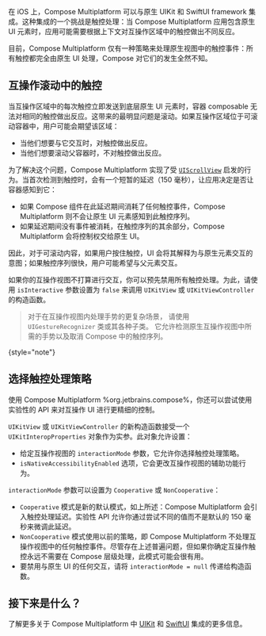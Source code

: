 [//]: # (title: 在 iOS 上通过互操作处理触控事件)

在 iOS 上，Compose Multiplatform 可以与原生 UIKit 和 SwiftUI framework 集成。这种集成的一个挑战是触控处理：当 Compose Multiplatform 应用包含原生 UI 元素时，应用可能需要根据上下文对互操作区域中的触控做出不同反应。

目前，Compose Multiplatform 仅有一种策略来处理原生视图中的触控事件：所有触控都完全由原生 UI 处理，Compose 对它们的发生全然不知。

## 互操作滚动中的触控

当互操作区域中的每次触控立即发送到底层原生 UI 元素时，容器 composable 无法对相同的触控做出反应。这带来的最明显问题是滚动。如果互操作区域位于可滚动容器中，用户可能会期望该区域：

*   当他们想要与它交互时，对触控做出反应。
*   当他们想要滚动父容器时，不对触控做出反应。

为了解决这个问题，Compose Multiplatform 实现了受 [`UIScrollView`](https://developer.apple.com/documentation/uikit/uiscrollview) 启发的行为。当首次检测到触控时，会有一个短暂的延迟（150 毫秒），让应用决定是否让容器感知到它：

*   如果 Compose 组件在此延迟期间消耗了任何触控事件，Compose Multiplatform 则不会让原生 UI 元素感知到此触控序列。
*   如果延迟期间没有事件被消耗，在触控序列的其余部分，Compose Multiplatform 会将控制权交给原生 UI。

因此，对于可滚动内容，如果用户按住触控，UI 会将其解释为与原生元素交互的意图；如果触控序列很快，用户可能希望与父元素交互。

如果你的互操作视图不打算进行交互，你可以预先禁用所有触控处理。为此，请使用 `isInteractive` 参数设置为 `false` 来调用 `UIKitView` 或 `UIKitViewController` 的构造函数。

> 对于在互操作视图内处理手势的更复杂场景，
> 请使用 `UIGestureRecognizer` 类或其各种子类。
> 它允许检测原生互操作视图中所需的手势以及取消 Compose 中的触控序列。
>
{style="note"}

## 选择触控处理策略
<secondary-label ref="Experimental"/>

使用 Compose Multiplatform %org.jetbrains.compose%，你还可以尝试使用实验性的 API 来对互操作 UI 进行更精细的控制。

`UIKitView` 或 `UIKitViewController` 的新构造函数接受一个 `UIKitInteropProperties` 对象作为实参。此对象允许设置：

*   给定互操作视图的 `interactionMode` 参数，它允许你选择触控处理策略。
*   `isNativeAccessibilityEnabled` 选项，它会更改互操作视图的辅助功能行为。

`interactionMode` 参数可以设置为 `Cooperative` 或 `NonCooperative`：

*   `Cooperative` 模式是新的默认模式，如上所述：Compose Multiplatform 会引入触控处理延迟。实验性 API 允许你通过尝试不同的值而不是默认的 150 毫秒来微调此延迟。
*   `NonCooperative` 模式使用以前的策略，即 Compose Multiplatform 不处理互操作视图中的任何触控事件。尽管存在上述普遍问题，但如果你确定互操作触控永远不需要在 Compose 层级处理，此模式可能会很有用。
*   要禁用与原生 UI 的任何交互，请将 `interactionMode = null` 传递给构造函数。

## 接下来是什么？

了解更多关于 Compose Multiplatform 中 [UIKit](compose-uikit-integration.md) 和 [SwiftUI](compose-swiftui-integration.md) 集成的更多信息。